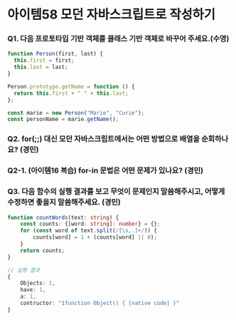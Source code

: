 # 아이템58 모던 자바스크립트로 작성하기

### Q1. 다음 프로토타입 기반 객체를 클래스 기반 객체로 바꾸어 주세요.(수영)

```ts
function Person(first, last) {
  this.first = first;
  this.last = last;
}

Person.prototype.getName = function () {
  return this.first + " " + this.last;
};

const marie = new Person("Marie", "Curie");
const personName = marie.getName();
```

### Q2. for(;;) 대신 모던 자바스크립트에서는 어떤 방법으로 배열을 순회하나요? (경민)

### Q2-1. (아이템16 복습) for-in 문법은 어떤 문제가 있나요? (경민)

### Q3. 다음 함수의 실행 결과를 보고 무엇이 문제인지 말씀해주시고, 어떻게 수정하면 좋을지 말씀해주세요. (경민)

```ts
function countWords(text: string) {
    const counts: {[word: string]: number} = {};
    for (const word of text.split(/[\s,.]+/)) {
        counts[word] = 1 + (counts[word] || 0);
    }
    return counts;
}

// 실행 결과
{
    Objects: 1,
    have: 1,
    a: 1,
    contructor: "1function Object() { [native code] }"
}
```

